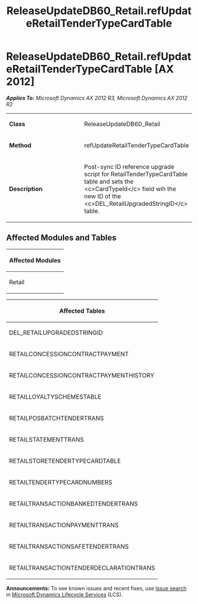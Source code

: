 ﻿---
title: ReleaseUpdateDB60_Retail.refUpdateRetailTenderTypeCardTable
TOCTitle: ReleaseUpdateDB60_Retail.refUpdateRetailTenderTypeCardTable
ms:assetid: c3eeefb1-fb6c-e7ee-0ccd-e7d944df1527
ms:mtpsurl: https://msdn.microsoft.com/en-us/library/JJ686855(v=AX.60)
ms:contentKeyID: 49711052
ms.date: 05/18/2015
mtps_version: v=AX.60
---

# ReleaseUpdateDB60\_Retail.refUpdateRetailTenderTypeCardTable [AX 2012]


_**Applies To:** Microsoft Dynamics AX 2012 R3, Microsoft Dynamics AX 2012 R2_

<table>
<colgroup>
<col style="width: 50%" />
<col style="width: 50%" />
</colgroup>
<tbody>
<tr class="odd">
<td><p><strong>Class</strong></p></td>
<td><p>ReleaseUpdateDB60_Retail</p></td>
</tr>
<tr class="even">
<td><p><strong>Method</strong></p></td>
<td><p>refUpdateRetailTenderTypeCardTable</p></td>
</tr>
<tr class="odd">
<td><p><strong>Description</strong></p></td>
<td><p>Post-sync ID reference upgrade script for RetailTenderTypeCardTable table and sets the &lt;c&gt;CardTypeId&lt;/c&gt; field wih the new ID of the &lt;c&gt;DEL_RetailUpgradedStringID&lt;/c&gt; table.</p></td>
</tr>
</tbody>
</table>


## Affected Modules and Tables

<table>
<colgroup>
<col style="width: 100%" />
</colgroup>
<thead>
<tr class="header">
<th><p>Affected Modules</p></th>
</tr>
</thead>
<tbody>
<tr class="odd">
<td><p>Retail</p></td>
</tr>
</tbody>
</table>


<table>
<colgroup>
<col style="width: 100%" />
</colgroup>
<thead>
<tr class="header">
<th><p>Affected Tables</p></th>
</tr>
</thead>
<tbody>
<tr class="odd">
<td><p>DEL_RETAILUPGRADEDSTRINGID</p></td>
</tr>
<tr class="even">
<td><p>RETAILCONCESSIONCONTRACTPAYMENT</p></td>
</tr>
<tr class="odd">
<td><p>RETAILCONCESSIONCONTRACTPAYMENTHISTORY</p></td>
</tr>
<tr class="even">
<td><p>RETAILLOYALTYSCHEMESTABLE</p></td>
</tr>
<tr class="odd">
<td><p>RETAILPOSBATCHTENDERTRANS</p></td>
</tr>
<tr class="even">
<td><p>RETAILSTATEMENTTRANS</p></td>
</tr>
<tr class="odd">
<td><p>RETAILSTORETENDERTYPECARDTABLE</p></td>
</tr>
<tr class="even">
<td><p>RETAILTENDERTYPECARDNUMBERS</p></td>
</tr>
<tr class="odd">
<td><p>RETAILTRANSACTIONBANKEDTENDERTRANS</p></td>
</tr>
<tr class="even">
<td><p>RETAILTRANSACTIONPAYMENTTRANS</p></td>
</tr>
<tr class="odd">
<td><p>RETAILTRANSACTIONSAFETENDERTRANS</p></td>
</tr>
<tr class="even">
<td><p>RETAILTRANSACTIONTENDERDECLARATIONTRANS</p></td>
</tr>
</tbody>
</table>

  
**Announcements:** To see known issues and recent fixes, use [Issue search](http://go.microsoft.com/fwlink/?linkid=389258) in [Microsoft Dynamics Lifecycle Services](http://go.microsoft.com/fwlink/?linkid=306505) (LCS).

